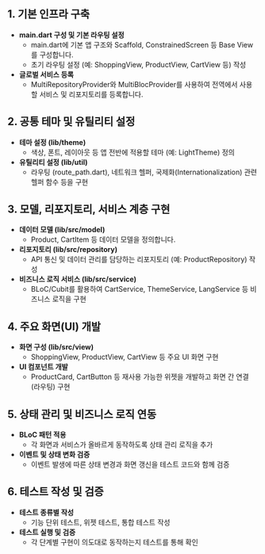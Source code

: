 ## 1. 기본 인프라 구축
- **main.dart 구성 및 기본 라우팅 설정**
  - main.dart에 기본 앱 구조와 Scaffold, ConstrainedScreen 등 Base View를 구성합니다.
  - 초기 라우팅 설정 (예: ShoppingView, ProductView, CartView 등) 작성
- **글로벌 서비스 등록**
  - MultiRepositoryProvider와 MultiBlocProvider를 사용하여 전역에서 사용할 서비스 및 리포지토리를 등록합니다.

## 2. 공통 테마 및 유틸리티 설정
- **테마 설정 (lib/theme)**
  - 색상, 폰트, 레이아웃 등 앱 전반에 적용할 테마 (예: LightTheme) 정의
- **유틸리티 설정 (lib/util)**
  - 라우팅 (route_path.dart), 네트워크 헬퍼, 국제화(Internationalization) 관련 헬퍼 함수 등을 구현

## 3. 모델, 리포지토리, 서비스 계층 구현
- **데이터 모델 (lib/src/model)**
  - Product, CartItem 등 데이터 모델을 정의합니다.
- **리포지토리 (lib/src/repository)**
  - API 통신 및 데이터 관리를 담당하는 리포지토리 (예: ProductRepository) 작성
- **비즈니스 로직 서비스 (lib/src/service)**
  - BLoC/Cubit를 활용하여 CartService, ThemeService, LangService 등 비즈니스 로직을 구현

## 4. 주요 화면(UI) 개발
- **화면 구성 (lib/src/view)**
  - ShoppingView, ProductView, CartView 등 주요 UI 화면 구현
- **UI 컴포넌트 개발**
  - ProductCard, CartButton 등 재사용 가능한 위젯을 개발하고 화면 간 연결(라우팅) 구현

## 5. 상태 관리 및 비즈니스 로직 연동
- **BLoC 패턴 적용**
  - 각 화면과 서비스가 올바르게 동작하도록 상태 관리 로직을 추가
- **이벤트 및 상태 변화 검증**
  - 이벤트 발생에 따른 상태 변경과 화면 갱신을 테스트 코드와 함께 검증

## 6. 테스트 작성 및 검증
- **테스트 종류별 작성**
  - 기능 단위 테스트, 위젯 테스트, 통합 테스트 작성
- **테스트 실행 및 검증**
  - 각 단계별 구현이 의도대로 동작하는지 테스트를 통해 확인